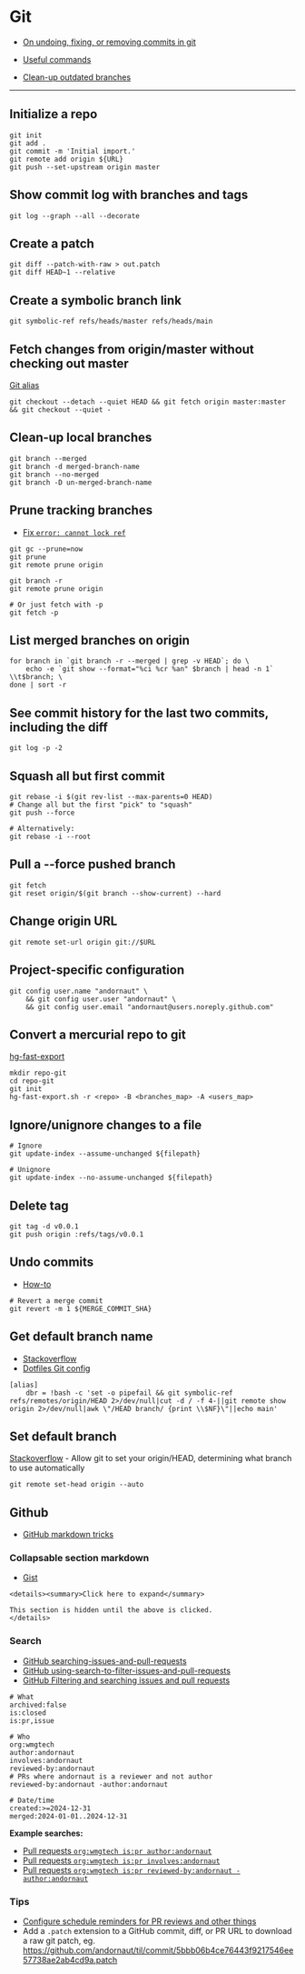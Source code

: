 # Git

* [On undoing, fixing, or removing commits in git](https://sethrobertson.github.io/GitFixUm/fixup.html)

* [Useful commands](http://orga.cat/posts/most-useful-git-commands)
* [Clean-up outdated branches](http://railsware.com/blog/2014/08/11/git-housekeeping-tutorial-clean-up-outdated-branches-in-local-and-remote-repositories/)

---

## Initialize a repo

```
git init
git add .
git commit -m 'Initial import.'
git remote add origin ${URL}
git push --set-upstream origin master
```

## Show commit log with branches and tags

```
git log --graph --all --decorate
```

## Create a patch
```
git diff --patch-with-raw > out.patch
git diff HEAD~1 --relative
```

## Create a symbolic branch link
```
git symbolic-ref refs/heads/master refs/heads/main
```

## Fetch changes from origin/master without checking out master

[Git alias](https://github.com/andornaut/dotfiles/blob/dd397e2966df7ba97b7b2043020bdd958d32f0a3/%24HOME/.config/git/config#L15)

```
git checkout --detach --quiet HEAD && git fetch origin master:master && git checkout --quiet -
```

## Clean-up local branches
```
git branch --merged
git branch -d merged-branch-name
git branch --no-merged
git branch -D un-merged-branch-name
```

## Prune tracking branches

* [Fix `error: cannot lock ref`](https://stackoverflow.com/a/62429686)

```
git gc --prune=now
git prune
git remote prune origin

git branch -r
git remote prune origin

# Or just fetch with -p
git fetch -p
```

## List merged branches on origin
```
for branch in `git branch -r --merged | grep -v HEAD`; do \
	echo -e `git show --format="%ci %cr %an" $branch | head -n 1` \\t$branch; \
done | sort -r
```

## See commit history for the last two commits, including the diff
```
git log -p -2
```

## Squash all but first commit
```
git rebase -i $(git rev-list --max-parents=0 HEAD)
# Change all but the first "pick" to "squash"
git push --force

# Alternatively:
git rebase -i --root
```

## Pull a --force pushed branch
```
git fetch
git reset origin/$(git branch --show-current) --hard
```

## Change origin URL
```
git remote set-url origin git://$URL
```

## Project-specific configuration

```
git config user.name "andornaut" \
    && git config user.user "andornaut" \
    && git config user.email "andornaut@users.noreply.github.com"
```

## Convert a mercurial repo to git

[hg-fast-export](https://github.com/frej/fast-export)

```
mkdir repo-git
cd repo-git
git init
hg-fast-export.sh -r <repo> -B <branches_map> -A <users_map>
```

## Ignore/unignore changes to a file

```
# Ignore
git update-index --assume-unchanged ${filepath}

# Unignore
git update-index --no-assume-unchanged ${filepath}
```

## Delete tag

```
git tag -d v0.0.1
git push origin :refs/tags/v0.0.1
```

## Undo commits

* [How-to](https://docs.gitlab.com/ee/topics/git/numerous_undo_possibilities_in_git/)

```
# Revert a merge commit
git revert -m 1 ${MERGE_COMMIT_SHA}
```

## Get default branch name

* [Stackoverflow](https://stackoverflow.com/questions/28666357/git-how-to-get-default-branch)
* [Dotfiles Git config](https://github.com/andornaut/dotfiles/blob/master/%24HOME/.config/git/config)

```
[alias]
    dbr = !bash -c 'set -o pipefail && git symbolic-ref refs/remotes/origin/HEAD 2>/dev/null|cut -d / -f 4-||git remote show origin 2>/dev/null|awk \"/HEAD branch/ {print \\$NF}\"||echo main'
```

## Set default branch

[Stackoverflow](https://stackoverflow.com/a/66895556) - Allow git to set your origin/HEAD, determining what branch to use automatically

```
git remote set-head origin --auto
```

## Github

* [GitHub markdown tricks](https://notes.aliciasykes.com/36402/github-markdown-tricks)

### Collapsable section markdown

* [Gist](https://gist.github.com/joyrexus/16041f2426450e73f5df9391f7f7ae5f)

```
<details><summary>Click here to expand</summary>

This section is hidden until the above is clicked.
</details>
```

### Search

* [GitHub searching-issues-and-pull-requests](https://docs.github.com/en/github/searching-for-information-on-github/searching-issues-and-pull-requests)
* [GitHub using-search-to-filter-issues-and-pull-requests](https://docs.github.com/en/github/managing-your-work-on-github/using-search-to-filter-issues-and-pull-requests)
* [GitHub Filtering and searching issues and pull requests](https://docs.github.com/en/issues/tracking-your-work-with-issues/filtering-and-searching-issues-and-pull-requests)

```
# What
archived:false
is:closed
is:pr,issue

# Who
org:wmgtech
author:andornaut
involves:andornaut
reviewed-by:andornaut
# PRs where andornaut is a reviewer and not author
reviewed-by:andornaut -author:andornaut

# Date/time
created:>=2024-12-31 
merged:2024-01-01..2024-12-31
```

**Example searches:**
* [Pull requests `org:wmgtech is:pr author:andornaut`](https://github.com/pulls?q=org%3Awmgtech+is%3Apr+author%3Aandornaut)
* [Pull requests `org:wmgtech is:pr involves:andornaut`](https://github.com/pulls?q=org%3Awmgtech+is%3Apr+involves%3Aandornaut)
* [Pull requests `org:wmgtech is:pr reviewed-by:andornaut -author:andornaut`](https://github.com/pulls?q=org%3Awmgtech+is%3Apr+reviewed-by%3Aandornaut+-author%3Aandornaut)

### Tips

* [Configure schedule reminders for PR reviews and other things](https://docs.github.com/en/account-and-profile/setting-up-and-managing-your-personal-account-on-github/managing-your-membership-in-organizations/managing-your-scheduled-reminders)
* Add a `.patch` extension to a GitHub commit, diff, or PR URL to download a raw git patch, eg. https://github.com/andornaut/til/commit/5bbb06b4ce76443f9217546ee57738ae2ab4cd9a.patch
